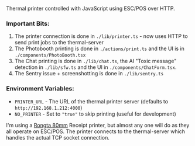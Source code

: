 Thermal printer controlled with JavaScript using ESC/POS over HTTP.

### Important Bits:

1. The printer connection is done in `./lib/printer.ts` - now uses HTTP to send print jobs to the thermal-server
2. The Photobooth printing is done in `./actions/print.ts` and the UI is in `./components/PhotoBooth.tsx`
3. The Chat printing is done in `./lib/chat.ts`, the AI "Toxic message" detection in `./lib/sfw.ts` and the UI in `./components/ChatForm.tsx`.
4. The Sentry issue + screenshotting is done in `./lib/sentry.ts`

### Environment Variables:

- `PRINTER_URL` - The URL of the thermal printer server (defaults to `http://192.168.1.212:4000`)
- `NO_PRINTER` - Set to `"true"` to skip printing (useful for development)

I'm using a [Rongta 80mm](https://amzn.to/3SXqX94) Receipt printer, but almost any one will do as they all operate on ESC/POS. The printer connects to the thermal-server which handles the actual TCP socket connection.
